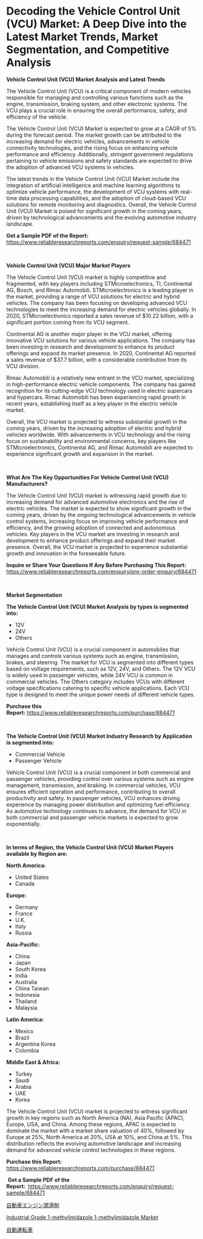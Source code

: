 <p><h1>Decoding the Vehicle Control Unit (VCU) Market: A Deep Dive into the Latest Market Trends, Market Segmentation, and Competitive Analysis</h1></p><p><strong>Vehicle Control Unit (VCU) Market Analysis and Latest Trends</strong></p>
<p><p>The Vehicle Control Unit (VCU) is a critical component of modern vehicles responsible for managing and controlling various functions such as the engine, transmission, braking system, and other electronic systems. The VCU plays a crucial role in ensuring the overall performance, safety, and efficiency of the vehicle.</p><p>The Vehicle Control Unit (VCU) Market is expected to grow at a CAGR of 5% during the forecast period. The market growth can be attributed to the increasing demand for electric vehicles, advancements in vehicle connectivity technologies, and the rising focus on enhancing vehicle performance and efficiency. Additionally, stringent government regulations pertaining to vehicle emissions and safety standards are expected to drive the adoption of advanced VCU systems in vehicles.</p><p>The latest trends in the Vehicle Control Unit (VCU) Market include the integration of artificial intelligence and machine learning algorithms to optimize vehicle performance, the development of VCU systems with real-time data processing capabilities, and the adoption of cloud-based VCU solutions for remote monitoring and diagnostics. Overall, the Vehicle Control Unit (VCU) Market is poised for significant growth in the coming years, driven by technological advancements and the evolving automotive industry landscape.</p></p>
<p><strong>Get a Sample PDF of the Report:&nbsp;</strong> <a href="https://www.reliableresearchreports.com/enquiry/request-sample/684471">https://www.reliableresearchreports.com/enquiry/request-sample/684471</a></p>
<p>&nbsp;</p>
<p><strong>Vehicle Control Unit (VCU) Major Market Players</strong></p>
<p><p>The Vehicle Control Unit (VCU) market is highly competitive and fragmented, with key players including STMicroelectronics, TI, Continental AG, Bosch, and Rimac Automobili. STMicroelectronics is a leading player in the market, providing a range of VCU solutions for electric and hybrid vehicles. The company has been focusing on developing advanced VCU technologies to meet the increasing demand for electric vehicles globally. In 2020, STMicroelectronics reported a sales revenue of $10.22 billion, with a significant portion coming from its VCU segment.</p><p>Continental AG is another major player in the VCU market, offering innovative VCU solutions for various vehicle applications. The company has been investing in research and development to enhance its product offerings and expand its market presence. In 2020, Continental AG reported a sales revenue of $37.7 billion, with a considerable contribution from its VCU division.</p><p>Rimac Automobili is a relatively new entrant in the VCU market, specializing in high-performance electric vehicle components. The company has gained recognition for its cutting-edge VCU technology used in electric supercars and hypercars. Rimac Automobili has been experiencing rapid growth in recent years, establishing itself as a key player in the electric vehicle market.</p><p>Overall, the VCU market is projected to witness substantial growth in the coming years, driven by the increasing adoption of electric and hybrid vehicles worldwide. With advancements in VCU technology and the rising focus on sustainability and environmental concerns, key players like STMicroelectronics, Continental AG, and Rimac Automobili are expected to experience significant growth and expansion in the market.</p></p>
<p>&nbsp;</p>
<p><strong>What Are The Key Opportunities For Vehicle Control Unit (VCU) Manufacturers?</strong></p>
<p><p>The Vehicle Control Unit (VCU) market is witnessing rapid growth due to increasing demand for advanced automotive electronics and the rise of electric vehicles. The market is expected to show significant growth in the coming years, driven by the ongoing technological advancements in vehicle control systems, increasing focus on improving vehicle performance and efficiency, and the growing adoption of connected and autonomous vehicles. Key players in the VCU market are investing in research and development to enhance product offerings and expand their market presence. Overall, the VCU market is projected to experience substantial growth and innovation in the foreseeable future.</p></p>
<p><strong>Inquire or Share Your Questions If Any Before Purchasing This Report:</strong> <a href="https://www.reliableresearchreports.com/enquiry/pre-order-enquiry/684471">https://www.reliableresearchreports.com/enquiry/pre-order-enquiry/684471</a></p>
<p>&nbsp;</p>
<p><strong>Market Segmentation</strong></p>
<p><strong>The Vehicle Control Unit (VCU) Market Analysis by types is segmented into:</strong></p>
<p><ul><li>12V</li><li>24V</li><li>Others</li></ul></p>
<p><p>Vehicle Control Unit (VCU) is a crucial component in automobiles that manages and controls various systems such as engine, transmission, brakes, and steering. The market for VCU is segmented into different types based on voltage requirements, such as 12V, 24V, and Others. The 12V VCU is widely used in passenger vehicles, while 24V VCU is common in commercial vehicles. The Others category includes VCUs with different voltage specifications catering to specific vehicle applications. Each VCU type is designed to meet the unique power needs of different vehicle types.</p></p>
<p><strong>Purchase this Report:&nbsp;</strong><a href="https://www.reliableresearchreports.com/purchase/684471">https://www.reliableresearchreports.com/purchase/684471</a></p>
<p>&nbsp;</p>
<p><strong>The Vehicle Control Unit (VCU) Market Industry Research by Application is segmented into:</strong></p>
<p><ul><li>Commercial Vehicle</li><li>Passenger Vehicle</li></ul></p>
<p><p>Vehicle Control Unit (VCU) is a crucial component in both commercial and passenger vehicles, providing control over various systems such as engine management, transmission, and braking. In commercial vehicles, VCU ensures efficient operation and performance, contributing to overall productivity and safety. In passenger vehicles, VCU enhances driving experience by managing power distribution and optimizing fuel efficiency. As automotive technology continues to advance, the demand for VCU in both commercial and passenger vehicle markets is expected to grow exponentially.</p></p>
<p>&nbsp;</p>
<p><strong>In terms of Region, the Vehicle Control Unit (VCU) Market Players available by Region are:</strong></p>
<p>
    <p> <strong> North America: </strong>
        <ul>
            <li>United States</li>
            <li>Canada</li>
        </ul>
        </p> 
    <p> <strong> Europe: </strong>
        <ul>
            <li>Germany</li>
            <li>France</li>
            <li>U.K.</li>
            <li>Italy</li>
            <li>Russia</li>
        </ul>
        </p> 
    <p> <strong> Asia-Pacific: </strong>
        <ul>
            <li>China</li>
            <li>Japan</li>
            <li>South Korea</li>
            <li>India</li>
            <li>Australia</li>
            <li>China Taiwan</li>
            <li>Indonesia</li>
            <li>Thailand</li>
            <li>Malaysia</li>
        </ul>
        </p> 
    <p> <strong> Latin America: </strong>
        <ul>
            <li>Mexico</li>
            <li>Brazil</li>
            <li>Argentina Korea</li>
            <li>Colombia</li>
        </ul>
        </p> 
    <p> <strong> Middle East & Africa: </strong>
        <ul>
            <li>Turkey</li>
            <li>Saudi</li>
            <li>Arabia</li>
            <li>UAE</li>
            <li>Korea</li>
        </ul>
    </p>
    </p>
<p><p>The Vehicle Control Unit (VCU) market is projected to witness significant growth in key regions such as North America (NA), Asia Pacific (APAC), Europe, USA, and China. Among these regions, APAC is expected to dominate the market with a market share valuation of 40%, followed by Europe at 25%, North America at 20%, USA at 10%, and China at 5%. This distribution reflects the evolving automotive landscape and increasing demand for advanced vehicle control technologies in these regions.</p></p>
<p><strong>Purchase this Report: </strong><a href="https://www.reliableresearchreports.com/purchase/684471">https://www.reliableresearchreports.com/purchase/684471</a></p>
<p>&nbsp;<strong>Get a Sample PDF of the Report:&nbsp;&nbsp;</strong><a href="https://www.reliableresearchreports.com/enquiry/request-sample/684471">https://www.reliableresearchreports.com/enquiry/request-sample/684471</a></p>
<p><strong></strong></p>
<p><p><a href="https://medium.com/@dwighthuels1/%E6%AC%A1%E3%81%AE%E6%96%87%E7%AB%A0%E3%82%92%E6%97%A5%E6%9C%AC%E8%AA%9E%E3%81%AB%E7%BF%BB%E8%A8%B3%E3%81%99%E3%82%8B%E3%81%A8-%E8%87%AA%E5%8B%95%E8%BB%8A%E3%82%A8%E3%83%B3%E3%82%B8%E3%83%B3%E6%BD%A4%E6%BB%91%E5%89%A4%E3%81%AE%E5%B8%82%E5%A0%B4%E3%82%B7%E3%82%A7%E3%82%A2%E3%81%AE%E9%80%B2%E5%8C%96%E3%81%A8%E5%B8%82%E5%A0%B4%E6%88%90%E9%95%B7%E3%83%88%E3%83%AC%E3%83%B3%E3%83%892024%E5%B9%B4%E3%81%8B%E3%82%892031%E5%B9%B4%E3%81%BE%E3%81%A7-%E3%81%A8%E3%81%AA%E3%82%8A%E3%81%BE%E3%81%99-58ec2244efb1">自動車エンジン潤滑剤</a></p><p><a href="https://view.publitas.com/reportprime-1/industrial-grade-1-methylimidazole-1-methylimidazole-market-size-growth-and-forecast-from-2023-2030/">Industrial Grade 1-methylimidazole 1-methylimidazole Market</a></p><p><a href="https://medium.com/@angeliabkratze/%E8%87%AA%E5%BE%8B%E8%B5%B0%E8%A1%8C%E8%BB%8A%E5%B8%82%E5%A0%B4-%E5%B8%82%E5%A0%B4%E6%88%90%E9%95%B7%E7%8E%87-cagr-%E5%B8%82%E5%A0%B4%E3%83%88%E3%83%AC%E3%83%B3%E3%83%89-%E6%88%90%E9%95%B7%E6%88%A6%E7%95%A5%E3%81%AB%E5%AF%BE%E3%81%99%E3%82%8B%E6%B4%9E%E5%AF%9F-ee60adf078a3">自動運転車</a></p></p>